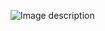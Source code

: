![Image description](https://mir-s3-cdn-cf.behance.net/project_modules/1400_opt_1/8df794122354933.60d83d7397482.png)
